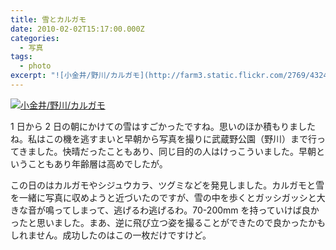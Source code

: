 ```yaml
---
title: 雪とカルガモ
date: 2010-02-02T15:17:00.000Z
categories:
  - 写真
tags:
  - photo
excerpt: "![小金井/野川/カルガモ](http://farm3.static.flickr.com/2769/4324729027_aff39d208f_b.jpg)"
---
```


[![小金井/野川/カルガモ](http://farm3.static.flickr.com/2769/4324729027_aff39d208f.jpg)](http://farm3.static.flickr.com/2769/4324729027_aff39d208f_b.jpg)

1 日から 2 日の朝にかけての雪はすごかったですね。思いのほか積もりましたね。私はこの機を逃すまいと早朝から写真を撮りに武蔵野公園（野川）まで行ってきました。快晴だったこともあり、同じ目的の人はけっこういました。早朝ということもあり年齢層は高めでしたが。

この日のはカルガモやシジュウカラ、ツグミなどを発見しました。カルガモと雪を一緒に写真に収めようと近づいたのですが、雪の中を歩くとガッシガッシと大きな音が鳴ってしまって、逃げるわ逃げるわ。70-200mm を持っていけば良かったと思いました。まあ、逆に飛び立つ姿を撮ることができたので良かったかもしれません。成功したのはこの一枚だけですけど。

